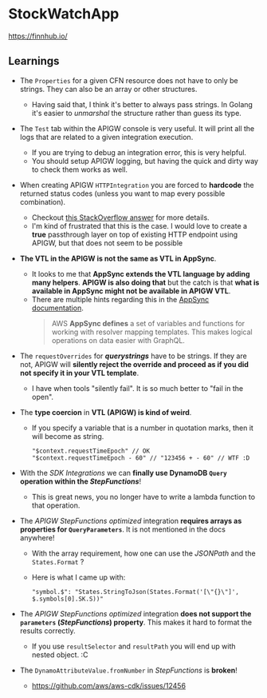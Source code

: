 # StockWatchApp

https://finnhub.io/

## Learnings

- The `Properties` for a given CFN resource does not have to only be strings. They can also be an array or other structures.

  - Having said that, I think it's better to always pass strings. In Golang it's easier to _unmarshal_ the structure rather than guess its type.

- The `Test` tab within the APIGW console is very useful. It will print all the logs that are related to a given integration execution.

  - If you are trying to debug an integration error, this is very helpful.
  - You should setup APIGW logging, but having the quick and dirty way to check them works as well.

- When creating APIGW `HTTPIntegration` you are forced to **hardcode** the returned status codes (unless you want to map every possible combination).

  - Checkout [this StackOverflow answer](https://stackoverflow.com/a/41682424) for more details.
  - I'm kind of frustrated that this is the case. I would love to create a **true** passthrough layer on top of existing HTTP endpoint using APIGW, but that does not seem to be possible

- **The VTL in the APIGW is not the same as VTL in AppSync**.

  - It looks to me that **AppSync extends the VTL language by adding many helpers**. **APIGW is also doing that** but the catch is that **what is available in AppSync might not be available in APIGW VTL**.
  - There are multiple hints regarding this in the [AppSync documentation](https://docs.aws.amazon.com/appsync/latest/devguide/resolver-context-reference.html).
    > AWS **AppSync defines** a set of variables and functions for working with resolver mapping templates. This makes logical operations on data easier with GraphQL.

- The `requestOverrides` for **_querystrings_** have to be strings. If they are not, APIGW will **silently reject the override and proceed as if you did not specify it in your VTL template**.

  - I have when tools "silently fail". It is so much better to "fail in the open".

- The **type coercion** in **VTL (APIGW) is kind of weird**.

  - If you specify a variable that is a number in quotation marks, then it will become as string.

    ```vtl
    "$context.requestTimeEpoch" // OK
    "$context.requestTimeEpoch - 60" // "123456 + - 60" // WTF :D
    ```

- With the _SDK Integrations_ we can **finally use DynamoDB `Query` operation within the _StepFunctions_**!

  - This is great news, you no longer have to write a lambda function to that operation.

- The _APIGW StepFunctions optimized_ integration **requires arrays as properties for `QueryParameters`**. It is not mentioned in the docs anywhere!

  - With the array requirement, how one can use the _JSONPath_ and the `States.Format` ?
  - Here is what I came up with:

    ```text
    "symbol.$": "States.StringToJson(States.Format('[\"{}\"]', $.symbols[0].SK.S))"

    ```

- The _APIGW StepFunctions optimized_ integration **does not support the `parameters` (_StepFunctions_) property**. This makes it hard to format the results correctly.

  - If you use `resultSelector` and `resultPath` you will end up with nested object. :C

- The `DynamoAttributeValue.fromNumber` in _StepFunctions_ is **broken**!
  - https://github.com/aws/aws-cdk/issues/12456
